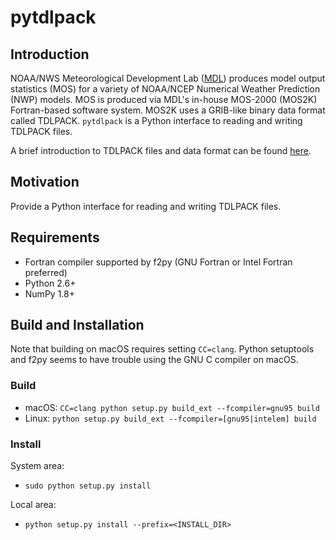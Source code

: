 # pytdlpack

## Introduction

NOAA/NWS Meteorological Development Lab ([MDL](https://www.weather.gov/mdl/)) produces model output statistics (MOS) for a variety of NOAA/NCEP Numerical Weather Prediction (NWP) models.  MOS is produced via MDL's in-house MOS-2000 (MOS2K) Fortran-based software system.  MOS2K uses a GRIB-like binary data format called TDLPACK.  `pytdlpack` is a Python interface to reading and writing TDLPACK files.

A brief introduction to TDLPACK files and data format can be found [here](TDLPACK.md).

## Motivation

Provide a Python interface for reading and writing TDLPACK files.

## Requirements
* Fortran compiler supported by f2py (GNU Fortran or Intel Fortran preferred)
* Python 2.6+
* NumPy 1.8+

## Build and Installation

Note that building on macOS requires setting ``CC=clang``. Python setuptools and f2py seems to have trouble using the GNU C compiler on macOS.

### Build
* macOS: ``CC=clang python setup.py build_ext --fcompiler=gnu95 build``
* Linux: ``python setup.py build_ext --fcompiler=[gnu95|intelem] build``

### Install

System area:
* ``sudo python setup.py install``

Local area:
* ``python setup.py install --prefix=<INSTALL_DIR>``
